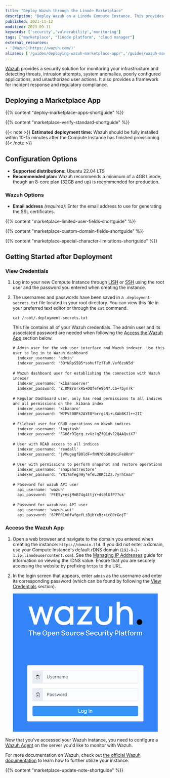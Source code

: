 ```yaml
---
title: "Deploy Wazuh through the Linode Marketplace"
description: "Deploy Wazuh on a Linode Compute Instance. This provides you with an open source a security monitoring solution."
published: 2021-11-12
modified: 2023-09-11
keywords: ['security','vulnerability','monitoring']
tags: ["marketplace", "linode platform", "cloud manager"]
external_resources:
- '[Wazuh](https://wazuh.com/)'
aliases: ['/guides/deploying-wazuh-marketplace-app/','/guides/wazuh-marketplace-app/']
---
```


[Wazuh](https://wazuh.com/) provides a security solution for monitoring your infrastructure and detecting threats, intrusion attempts, system anomalies, poorly configured applications, and unauthorized user actions. It also provides a framework for incident response and regulatory compliance.

## Deploying a Marketplace App

{{% content "deploy-marketplace-apps-shortguide" %}}

{{% content "marketplace-verify-standard-shortguide" %}}

{{< note >}}
**Estimated deployment time:** Wazuh should be fully installed within 10-15 minutes after the Compute Instance has finished provisioning.
{{< /note >}}

## Configuration Options

- **Supported distributions:** Ubuntu 22.04 LTS
- **Recommended plan:** Wazuh recommends a minimum of a 4GB Linode, though an 8-core plan (32GB and up) is recommended for production.

### Wazuh Options

- **Email address** *(required)*: Enter the email address to use for generating the SSL certificates.

{{% content "marketplace-limited-user-fields-shortguide" %}}

{{% content "marketplace-custom-domain-fields-shortguide" %}}

{{% content "marketplace-special-character-limitations-shortguide" %}}

## Getting Started after Deployment

### View Credentials

1.  Log into your new Compute Instance through [LISH](/docs/products/compute/compute-instances/guides/lish/) or [SSH](/docs/products/compute/compute-instances/guides/set-up-and-secure/#connect-to-the-instance) using the root user and the password you entered when creating the instance.

1.  The usernames and passwords have been saved in a `.deployment-secrets.txt` file located in your root directory. You can view this file in your preferred text editor or through the `cat` command.

    ```command
    cat /root/.deployment-secrets.txt
    ```

    This file contains all of your Wazuh credentials. The admin user and its associated password are needed when following the [Access the Wazuh App](#access-the-wazuh-app) section below.

    ```file {title="/root/.deployment-secrets.txt"}
    # Admin user for the web user interface and Wazuh indexer. Use this user to log in to Wazuh dashboard
      indexer_username: 'admin'
      indexer_password: '3O*NRpS5B5*sohufTz?TuM.Vef6zoN5d'

    # Wazuh dashboard user for establishing the connection with Wazuh indexer
      indexer_username: 'kibanaserver'
      indexer_password: 'Z.0M8rorxRS+DQfefe96N?.Cb+?byn7k'

    # Regular Dashboard user, only has read permissions to all indices and all permissions on the .kibana index
      indexer_username: 'kibanaro'
      indexer_password: 'W?PVE08Pk2AYE8*brrg4Ni+LXAbBKJl++2II'

    # Filebeat user for CRUD operations on Wazuh indices
      indexer_username: 'logstash'
      indexer_password: 'FGH6rDIgrg.zvXz?qZfQ1dv?2QAAQuiX7'

    # User with READ access to all indices
      indexer_username: 'readall'
      indexer_password: 'jVVugegfB0ldF+fNN?0bS0iMviFe8RnY'

    # User with permissions to perform snapshot and restore operations
      indexer_username: 'snapshotrestore'
      indexer_password: 'YN17mfegnWy*efeL30KC1Zz.7yrhCma7'

    # Password for wazuh API user
      api_username: 'wazuh'
      api_password: 'PtE5y+esjMmB74g4ttjY+ds0lGfP??uk'

    # Password for wazuh-wui API user
      api_username: 'wazuh-wui'
      api_password: '6?PPR1o0fwfgefLiBjbYxBz+icG0rGojT'
    ```

### Access the Wazuh App

1.  Open a web browser and navigate to the domain you entered when creating the instance: `https://domain.tld`. If you did not enter a domain, use your Compute Instance's default rDNS domain (`192-0-2-1.ip.linodeusercontent.com`). See the [Managing IP Addresses](/docs/products/compute/compute-instances/guides/manage-ip-addresses/) guide for information on viewing the rDNS value. Ensure that you are securely accessing the website by prefixing `https` to the URL.

1.  In the login screen that appears, enter `admin` as the username and enter its corresponding password (which can be found by following the [View Credentials](#view-credentials) section).

    ![Screenshot of the login page](wuzah-login.png)

Now that you’ve accessed your Wazuh instance, you need to configure a [Wazuh Agent](https://documentation.wazuh.com/current/installation-guide/wazuh-agent/index.html) on the server you'd like to monitor with Wazuh.

For more documentation on Wazuh, check out [the official Wazuh documentation](https://documentation.wazuh.com/current/installation-guide/index.html) to learn how to further utilize your instance.

{{% content "marketplace-update-note-shortguide" %}}
